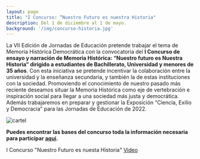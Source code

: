 ```yaml
---
layout: page
title: "I Concurso: “Nuestro Futuro es nuestra Historia"
description: Del 1 de diciembre al 1 de mayo.  
background: '/img/concurso-historia.jpg'
---
```


La VII Edición de Jornadas de Educación pretende trabajar el tema de Memoria
Histórica Democrática con la convocatoria del **I Concurso de ensayo y narración de
Memoria Histórica: “Nuestro futuro es Nuestra Historia” dirigido a estudiantes de
Bachillerato, Universidad y menores de 35 años**. Con esta iniciativa se pretende
incentivar la colaboración entre la universidad y la enseñanza secundaria, y también la
de estas instituciones con la sociedad. Promoviendo el conocimiento de nuestro pasado
más reciente deseamos situar la Memoria Histórica como eje de vertebración e
inspiración social para llegar a una sociedad más justa y democrática.
Además trabajaremos en preparar y gestionar la Exposición “Ciencia, Exilio y
Democracia” para las Jornadas de Educación de 2022.

![cartel](/img/concurso-historia.jpg) 

**Puedes encontrar las bases del concurso toda la información necesaria para participar [aquí](/downloads/concurso-nuestro-futuro.pdf).**  

I Concurso "Nuestro Futuro es nuesta Historia" [Video](https://www.youtube.com/watch?v=YR95FAF5pDI)  
